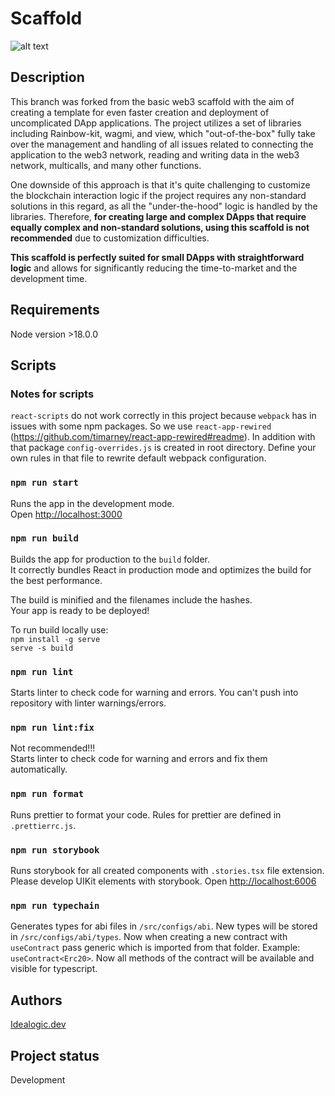 # Scaffold

![alt text](https://idealogic.dev/wp-content/uploads/2022/12/logo-final-2.svg)

## Description

This branch was forked from the basic web3 scaffold with the aim of creating a template for even faster creation and deployment of uncomplicated DApp applications. The project utilizes a set of libraries including Rainbow-kit, wagmi, and view, which "out-of-the-box" fully take over the management and handling of all issues related to connecting the application to the web3 network, reading and writing data in the web3 network, multicalls, and many other functions.

One downside of this approach is that it's quite challenging to customize the blockchain interaction logic if the project requires any non-standard solutions in this regard, as all the "under-the-hood" logic is handled by the libraries. Therefore, **for creating large and complex DApps that require equally complex and non-standard solutions, using this scaffold is not recommended** due to customization difficulties.

**This scaffold is perfectly suited for small DApps with straightforward logic** and allows for significantly reducing the time-to-market and the development time.

## Requirements

Node version >18.0.0

## Scripts

### Notes for scripts

`react-scripts` do not work correctly in this project because `webpack` has in issues with some npm packages. So we use `react-app-rewired` (https://github.com/timarney/react-app-rewired#readme). In addition with that package `config-overrides.js` is created in root directory. Define your own rules in that file to rewrite default webpack configuration.

### `npm run start`

Runs the app in the development mode.\
Open [http://localhost:3000](http://localhost:3000)

### `npm run build`

Builds the app for production to the `build` folder.\
It correctly bundles React in production mode and optimizes the build for the best performance.

The build is minified and the filenames include the hashes.\
Your app is ready to be deployed!

To run build locally use:\
`npm install -g serve`\
`serve -s build`

### `npm run lint`

Starts linter to check code for warning and errors. You can't push into repository with linter warnings/errors.

### `npm run lint:fix`

Not recommended!!!\
Starts linter to check code for warning and errors and fix them automatically.

### `npm run format`

Runs prettier to format your code. Rules for prettier are defined in `.prettierrc.js`.

### `npm run storybook`

Runs storybook for all created components with `.stories.tsx` file extension. Please develop UIKit elements with storybook.
Open [http://localhost:6006](http://localhost:6006)

### `npm run typechain`

Generates types for abi files in `/src/configs/abi`. New types will be stored in `/src/configs/abi/types`. Now when creating a new contract with `useContract` pass generic which is imported from that folder. Example: `useContract<Erc20>`. Now all methods of the contract will be available and visible for typescript.

## Authors

[Idealogic.dev](https://idealogic.dev/)

## Project status

Development
